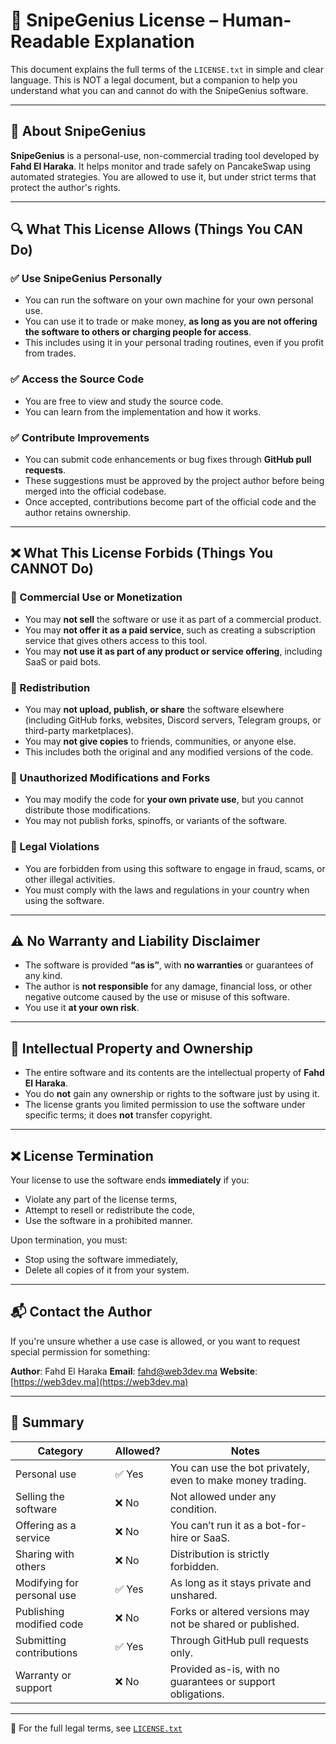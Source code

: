 # 📜 SnipeGenius License – Human-Readable Explanation

This document explains the full terms of the `LICENSE.txt` in simple and clear language. This is NOT a legal document, but a companion to help you understand what you can and cannot do with the SnipeGenius software.

---

## 🔧 About SnipeGenius

**SnipeGenius** is a personal-use, non-commercial trading tool developed by **Fahd El Haraka**. It helps monitor and trade safely on PancakeSwap using automated strategies. You are allowed to use it, but under strict terms that protect the author's rights.

---

## 🔍 What This License Allows (Things You CAN Do)

### ✅ Use SnipeGenius Personally

- You can run the software on your own machine for your own personal use.
- You can use it to trade or make money, **as long as you are not offering the software to others or charging people for access**.
- This includes using it in your personal trading routines, even if you profit from trades.

### ✅ Access the Source Code

- You are free to view and study the source code.
- You can learn from the implementation and how it works.

### ✅ Contribute Improvements

- You can submit code enhancements or bug fixes through **GitHub pull requests**.
- These suggestions must be approved by the project author before being merged into the official codebase.
- Once accepted, contributions become part of the official code and the author retains ownership.

---

## ❌ What This License Forbids (Things You CANNOT Do)

### 🚫 Commercial Use or Monetization

- You may **not sell** the software or use it as part of a commercial product.
- You may **not offer it as a paid service**, such as creating a subscription service that gives others access to this tool.
- You may **not use it as part of any product or service offering**, including SaaS or paid bots.

### 🚫 Redistribution

- You may **not upload, publish, or share** the software elsewhere (including GitHub forks, websites, Discord servers, Telegram groups, or third-party marketplaces).
- You may **not give copies** to friends, communities, or anyone else.
- This includes both the original and any modified versions of the code.

### 🚫 Unauthorized Modifications and Forks

- You may modify the code for **your own private use**, but you cannot distribute those modifications.
- You may not publish forks, spinoffs, or variants of the software.

### 🚫 Legal Violations

- You are forbidden from using this software to engage in fraud, scams, or other illegal activities.
- You must comply with the laws and regulations in your country when using the software.

---

## ⚠️ No Warranty and Liability Disclaimer

- The software is provided **“as is”**, with **no warranties** or guarantees of any kind.
- The author is **not responsible** for any damage, financial loss, or other negative outcome caused by the use or misuse of this software.
- You use it **at your own risk**.

---

## 🧠 Intellectual Property and Ownership

- The entire software and its contents are the intellectual property of **Fahd El Haraka**.
- You do **not** gain any ownership or rights to the software just by using it.
- The license grants you limited permission to use the software under specific terms; it does **not** transfer copyright.

---

## ❌ License Termination

Your license to use the software ends **immediately** if you:

- Violate any part of the license terms,
- Attempt to resell or redistribute the code,
- Use the software in a prohibited manner.

Upon termination, you must:

- Stop using the software immediately,
- Delete all copies of it from your system.

---

## 📬 Contact the Author

If you're unsure whether a use case is allowed, or you want to request special permission for something:

**Author**: Fahd El Haraka
**Email**: <fahd@web3dev.ma>
**Website**: [https://web3dev.ma](https://web3dev.ma)

---

## 📄 Summary

| Category                     | Allowed?      | Notes                                                                 |
|-----------------------------|---------------|-----------------------------------------------------------------------|
| Personal use                | ✅ Yes         | You can use the bot privately, even to make money trading.            |
| Selling the software        | ❌ No          | Not allowed under any condition.                                     |
| Offering as a service       | ❌ No          | You can’t run it as a bot-for-hire or SaaS.                          |
| Sharing with others         | ❌ No          | Distribution is strictly forbidden.                                   |
| Modifying for personal use  | ✅ Yes         | As long as it stays private and unshared.                             |
| Publishing modified code    | ❌ No          | Forks or altered versions may not be shared or published.             |
| Submitting contributions    | ✅ Yes         | Through GitHub pull requests only.                                    |
| Warranty or support         | ❌ No          | Provided as-is, with no guarantees or support obligations.            |

---

📌 For the full legal terms, see [`LICENSE.txt`](./LICENSE.txt)

